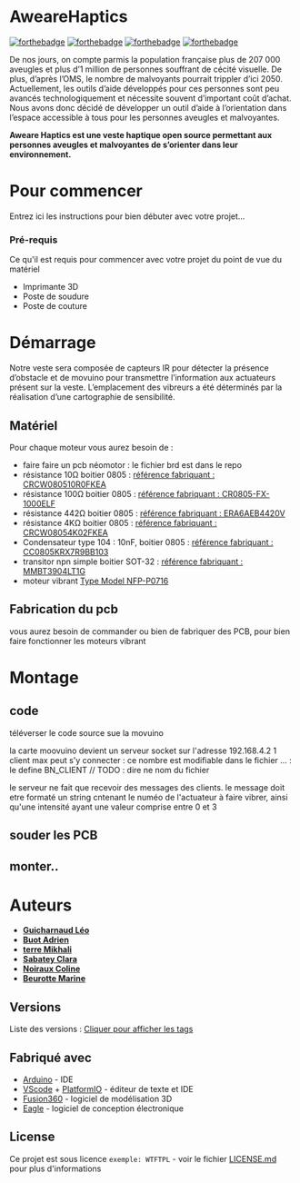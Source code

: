 # AweareHaptics

[![forthebadge](http://forthebadge.com/images/badges/built-with-love.svg)](http://forthebadge.com) [![forthebadge](https://forthebadge.com/images/badges/built-by-developers.svg)](http://forthebadge.com) [![forthebadge](http://forthebadge.com/images/badges/powered-by-electricity.svg)](http://forthebadge.com) [![forthebadge](https://forthebadge.com/images/badges/cc-nc-sa.svg)](http://forthebadge.com)


De nos jours, on compte parmis la population française plus de 207 000 aveugles et plus d’1 million de personnes souffrant de cécité visuelle. De plus, d’après l’OMS, le nombre de malvoyants pourrait trippler d’ici 2050. Actuellement, les outils d’aide développés pour ces personnes sont peu avancés technologiquement et nécessite souvent d’important coût d’achat. Nous avons donc décidé de développer un outil d’aide à l’orientation dans l’espace accessible à tous pour les personnes aveugles et malvoyantes.

**Aweare Haptics est une veste haptique open source permettant aux personnes aveugles et malvoyantes de s’orienter dans leur environnement.**


# Pour commencer

Entrez ici les instructions pour bien débuter avec votre projet...

### Pré-requis

Ce qu'il est requis pour commencer avec votre projet du point de vue du matériel

- Imprimante 3D
- Poste de soudure
- Poste de couture

# Démarrage

Notre veste sera composée de capteurs IR pour détecter la présence d’obstacle et de movuino pour transmettre l’information aux actuateurs présent sur la veste. L’emplacement des vibreurs a été déterminés par la réalisation d’une cartographie de sensibilité.

## Matériel

Pour chaque moteur vous aurez besoin de :

- faire faire un pcb néomotor : le fichier brd est dans le repo
- résistance 10Ω boitier 0805 : [référence fabriquant : CRCW080510R0FKEA](https://fr.rs-online.com/web/p/resistances-cms/6790825/)
- résistance 100Ω boitier 0805 : [référence fabriquant : CR0805-FX-1000ELF](https://fr.rs-online.com/web/p/resistances-cms/7408978/)
- résistance 442Ω boitier 0805 : [référence fabriquant : ERA6AEB4420V](https://fr.rs-online.com/web/p/resistances-cms/7086023/)
- résistance 4KΩ boitier 0805 : [référence fabriquant : CRCW08054K02FKEA](https://fr.rs-online.com/web/p/resistances-cms/6791471/)
- Condensateur type 104 : 10nF, boitier 0805 : [référence fabriquant : CC0805KRX7R9BB103](https://fr.rs-online.com/web/p/condensateurs-ceramique-multicouches/4614013/)
- transitor npn simple boitier SOT-32 : [référence fabriquant : MMBT3904LT1G](https://fr.rs-online.com/web/p/transistors-bipolaires-bjt/5450343/)
- moteur vibrant [Type Model NFP-P0716](https://nfpshop.com/product/7mm-vibration-motor-16mm-type-model-nfp-p0716-3v-12000rpm-7-3g-amplitude)

## Fabrication du pcb 

vous aurez besoin de commander ou bien de fabriquer des PCB, pour bien faire fonctionner les moteurs vibrant


 # Montage

 ## code 

téléverser le code source sue la movuino

la carte moovuino devient un serveur socket sur l'adresse 192.168.4.2
1 client max peut s'y connecter : ce nombre est modifiable dans le fichier ... : le define BN_CLIENT // TODO : dire ne nom du fichier  

le serveur ne fait que recevoir des messages des clients. le message doit etre formaté un string cntenant le numéo de l'actuateur à faire vibrer, ainsi qu'une intensité ayant une valeur comprise entre 0 et 3 

 ## souder les PCB



 ## monter..





# Auteurs

* [**Guicharnaud Léo**](https://github.com/Lightman31)
* [**Buot Adrien** ](https://github.com/Bubu781 )
* [**terre Mikhali** ](https://github.com/Mikhali)
* [**Sabatey Clara** ](https://github.com/clarasbty)
* [**Noiraux Coline** ](https://github.com/NoireauxColine)
* [**Beurotte Marine** ](https://github.com/mama98)


## Versions 
Liste des versions : [Cliquer pour afficher les tags](https://github.com/AweareHaptics/AweareHaptics/tags)



## Fabriqué avec

- [Arduino](https://www.arduino.cc/) - IDE
- [VScode](https://code.visualstudio.com/) + [PlatformIO](https://platformio.org/) - éditeur de texte et IDE
- [Fusion360](https://www.autodesk.fr/products/fusion-360/overview) - logiciel de modélisation 3D 
- [Eagle](https://www.autodesk.fr/products/eagle/overview) - logiciel de conception électronique

## License
Ce projet est sous licence ``exemple: WTFTPL`` - voir le fichier [LICENSE.md](LICENSE.md) pour plus d'informations

